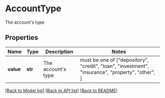 # AccountType

The account's type

## Properties
Name | Type | Description | Notes
------------ | ------------- | ------------- | -------------
**value** | **str** | The account&#39;s type |  must be one of ["depository", "credit", "loan", "investment", "insurance", "property", "other", ]

[[Back to Model list]](../README.md#documentation-for-models) [[Back to API list]](../README.md#documentation-for-api-endpoints) [[Back to README]](../README.md)


